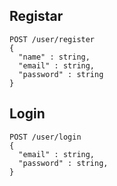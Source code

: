 ## Registar

```
POST /user/register
{
  "name" : string,
  "email" : string,
  "password" : string
}
```


## Login 

```
POST /user/login
{
  "email" : string,
  "password" : string,
}
  
```
